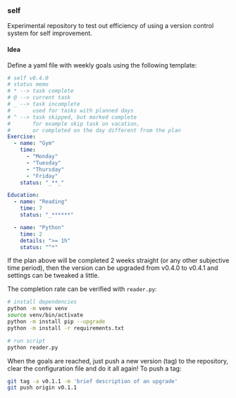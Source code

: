 ### self
Experimental repository to test out efficiency of 
using a version control system for self improvement.  

#### Idea
Define a yaml file with weekly goals using the following template:
```yaml
# self v0.4.0
# status memo
# * --> task complete
# @ --> current task
# _ --> task incomplete
#       used for tasks with planned days
# ^ --> task skipped, but marked complete
#       for example skip task on vacation,
#       or completed on the day different from the plan
Exercise:
  - name: "Gym"
    time:
      - "Monday"
      - "Tuesday"
      - "Thursday"
      - "Friday"
    status: "_**_"

Education:
  - name: "Reading"
    time: 7
    status: "_******"

  - name: "Python"
    time: 2
    details: ">= 1h"
    status: "^*"
```
If the plan above will be completed 2 weeks straight (or any other subjective time period), 
then the version can be upgraded from v0.4.0 to v0.4.1 and settings can be tweaked a little.  

The completion rate can  be verified with `reader.py`:
```bash
# install dependencies
python -m venv venv
source venv/bin/activate
python -m install pip --upgrade
python -m install -r requirements.txt

# run script
python reader.py
```

When the goals are reached, just push a new version (tag) to the repository, 
clear the configuration file and do it all again!
To push a tag:
```bash
git tag -a v0.1.1 -m 'brief description of an upgrade'
git push origin v0.1.1
```
